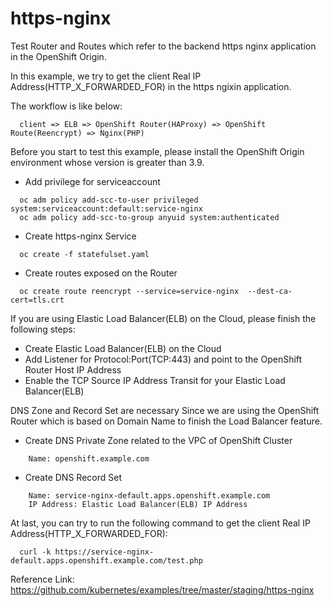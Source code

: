 # https-nginx

Test Router and Routes which refer to the backend https nginx application in the OpenShift Origin.

In this example, we try to get the client Real IP Address(HTTP_X_FORWARDED_FOR) in the https ngixin application.

The workflow is like below:
```
  client => ELB => OpenShift Router(HAProxy) => OpenShift Route(Reencrypt) => Nginx(PHP)
```

Before you start to test this example, please install the OpenShift Origin environment whose version is greater than 3.9.

* Add privilege for serviceaccount
```
  oc adm policy add-scc-to-user privileged system:serviceaccount:default:service-nginx
  oc adm policy add-scc-to-group anyuid system:authenticated
```

* Create https-nginx Service
```
  oc create -f statefulset.yaml
```

* Create routes exposed on the Router
```
  oc create route reencrypt --service=service-nginx  --dest-ca-cert=tls.crt
```

If you are using Elastic Load Balancer(ELB) on the Cloud, please finish the following steps:

* Create Elastic Load Balancer(ELB) on the Cloud
* Add Listener for Protocol:Port(TCP:443) and point to the OpenShift Router Host IP Address
* Enable the TCP Source IP Address Transit for your Elastic Load Balancer(ELB)

DNS Zone and Record Set are necessary Since we are using the OpenShift Router
which is based on Domain Name to finish the Load Balancer feature.
* Create DNS Private Zone related to the VPC of OpenShift Cluster
```
    Name: openshift.example.com
```
* Create DNS Record Set
```
    Name: service-nginx-default.apps.openshift.example.com
    IP Address: Elastic Load Balancer(ELB) IP Address
```
At last, you can try to run the following command to get the client Real IP Address(HTTP_X_FORWARDED_FOR):
```
  curl -k https://service-nginx-default.apps.openshift.example.com/test.php
```

Reference Link: https://github.com/kubernetes/examples/tree/master/staging/https-nginx
